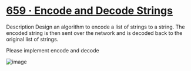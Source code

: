 # [659 · Encode and Decode Strings](https://www.lintcode.com/problem/659/)

Description
Design an algorithm to encode a list of strings to a string. The encoded string is then sent over the network and is decoded back to the original list of strings.

Please implement encode and decode

![image](https://github.com/Trilochna/NeetCode150/assets/97858274/521ab372-0c1a-423f-9a4a-3ca65abc831a)

